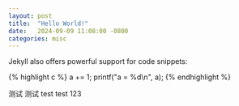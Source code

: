 ```yaml
---
layout: post
title:  "Hello World!"
date:   2024-09-09 11:08:00 -0800
categories: misc
---
```


Jekyll also offers powerful support for code snippets:

{% highlight c %}
a += 1;
printf("a = %d\n", a);
{% endhighlight %}

测试 测试 test test 123

